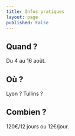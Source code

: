 ```yaml
---
title: Infos pratiques
layout: page
published: False
---
```


## Quand ?

Du 4 au 16 août.

## Où ?

Lyon ? Tullins ?

## Combien ?

120€/12 jours ou 12€/jour.
